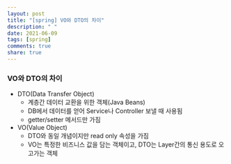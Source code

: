 ```yaml
---
layout: post
title: "[spring] VO와 DTO의 차이"
description: " "
date: 2021-06-09
tags: [spring]
comments: true
share: true
---
```


### VO와 DTO의 차이

- DTO(Data Transfer Object)
  - 계층간 데이터 교환을 위한 객체(Java Beans)
  - DB에서 데이터를 얻어 Service나 Controller 보낼 때 사용됨
  - getter/setter 메서드만 가짐
- VO(Value Object)
  - DTO와 동일 개념이지만 read only 속성을 가짐
  - VO는 특정한 비즈니스 값을 담는 객체이고, DTO는 Layer간의 통신 용도로 오고가는 객체
